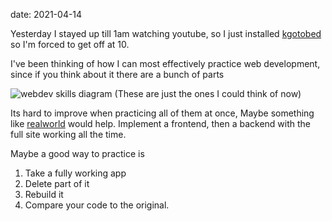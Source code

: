 date: 2021-04-14


Yesterday I stayed up till 1am watching youtube, so I just installed [kgotobed](https://github.com/reb1995/kgotobed) so I'm forced to get off at 10.

I've been thinking of how I can most effectively practice web development,
since if you think about it there are a bunch of parts

<img alt="webdev skills diagram" src="/img/webdev-venn.png" class="thumb"></img>
(These are just the ones I could think of now)

Its hard to improve when practicing all of them at once, Maybe something like [realworld](https://github.com/gothinkster/realworld) would help.
Implement a frontend, then a backend with the full site working all the time.

Maybe a good way to practice is
1. Take a fully working app
2. Delete part of it
3. Rebuild it
4. Compare your code to the original.
